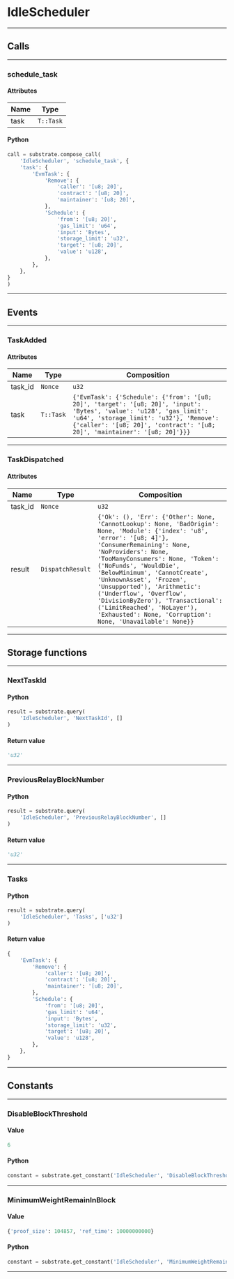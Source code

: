 
# IdleScheduler

---------
## Calls

---------
### schedule_task
#### Attributes
| Name | Type |
| -------- | -------- | 
| task | `T::Task` | 

#### Python
```python
call = substrate.compose_call(
    'IdleScheduler', 'schedule_task', {
    'task': {
        'EvmTask': {
            'Remove': {
                'caller': '[u8; 20]',
                'contract': '[u8; 20]',
                'maintainer': '[u8; 20]',
            },
            'Schedule': {
                'from': '[u8; 20]',
                'gas_limit': 'u64',
                'input': 'Bytes',
                'storage_limit': 'u32',
                'target': '[u8; 20]',
                'value': 'u128',
            },
        },
    },
}
)
```

---------
## Events

---------
### TaskAdded
#### Attributes
| Name | Type | Composition
| -------- | -------- | -------- |
| task_id | `Nonce` | ```u32```
| task | `T::Task` | ```{'EvmTask': {'Schedule': {'from': '[u8; 20]', 'target': '[u8; 20]', 'input': 'Bytes', 'value': 'u128', 'gas_limit': 'u64', 'storage_limit': 'u32'}, 'Remove': {'caller': '[u8; 20]', 'contract': '[u8; 20]', 'maintainer': '[u8; 20]'}}}```

---------
### TaskDispatched
#### Attributes
| Name | Type | Composition
| -------- | -------- | -------- |
| task_id | `Nonce` | ```u32```
| result | `DispatchResult` | ```{'Ok': (), 'Err': {'Other': None, 'CannotLookup': None, 'BadOrigin': None, 'Module': {'index': 'u8', 'error': '[u8; 4]'}, 'ConsumerRemaining': None, 'NoProviders': None, 'TooManyConsumers': None, 'Token': ('NoFunds', 'WouldDie', 'BelowMinimum', 'CannotCreate', 'UnknownAsset', 'Frozen', 'Unsupported'), 'Arithmetic': ('Underflow', 'Overflow', 'DivisionByZero'), 'Transactional': ('LimitReached', 'NoLayer'), 'Exhausted': None, 'Corruption': None, 'Unavailable': None}}```

---------
## Storage functions

---------
### NextTaskId

#### Python
```python
result = substrate.query(
    'IdleScheduler', 'NextTaskId', []
)
```

#### Return value
```python
'u32'
```
---------
### PreviousRelayBlockNumber

#### Python
```python
result = substrate.query(
    'IdleScheduler', 'PreviousRelayBlockNumber', []
)
```

#### Return value
```python
'u32'
```
---------
### Tasks

#### Python
```python
result = substrate.query(
    'IdleScheduler', 'Tasks', ['u32']
)
```

#### Return value
```python
{
    'EvmTask': {
        'Remove': {
            'caller': '[u8; 20]',
            'contract': '[u8; 20]',
            'maintainer': '[u8; 20]',
        },
        'Schedule': {
            'from': '[u8; 20]',
            'gas_limit': 'u64',
            'input': 'Bytes',
            'storage_limit': 'u32',
            'target': '[u8; 20]',
            'value': 'u128',
        },
    },
}
```
---------
## Constants

---------
### DisableBlockThreshold
#### Value
```python
6
```
#### Python
```python
constant = substrate.get_constant('IdleScheduler', 'DisableBlockThreshold')
```
---------
### MinimumWeightRemainInBlock
#### Value
```python
{'proof_size': 104857, 'ref_time': 10000000000}
```
#### Python
```python
constant = substrate.get_constant('IdleScheduler', 'MinimumWeightRemainInBlock')
```
---------